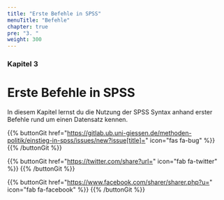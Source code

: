 ```yaml
---
title: "Erste Befehle in SPSS"
menuTitle: "Befehle"
chapter: true
pre: "3. "
weight: 300
---
```


### Kapitel 3

# Erste Befehle in SPSS

In diesem Kapitel lernst du die Nutzung der SPSS Syntax anhand erster Befehle rund um einen Datensatz kennen.

{{% buttonGit href="https://gitlab.ub.uni-giessen.de/methoden-politik/einstieg-in-spss/issues/new?issue[title]=" icon="fas fa-bug" %}} {{% /buttonGit %}} 

{{% buttonGit href="https://twitter.com/share?url=" icon="fab fa-twitter" %}} {{% /buttonGit %}}

{{% buttonGit href="https://www.facebook.com/sharer/sharer.php?u=" icon="fab fa-facebook" %}} {{% /buttonGit %}}